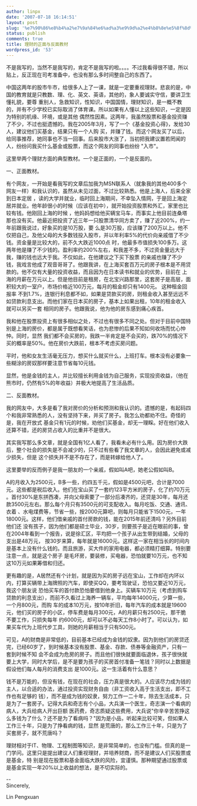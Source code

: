```yaml
---
author: linpx
date: '2007-07-18 16:14:51'
layout: post
slug: '%e7%90%86%e8%b4%a2%e7%9a%84%e6%ad%a3%e9%9d%a2%e4%b8%8e%e5%8f%8d%e9%9d%a2%e6%95%99%e6%9d%90'
status: publish
comments: true
title: 理财的正面与反面教材
wordpress_id: '53'
---
```


不是我写的，当然不是我写的，肯定不是我写的啦。。。。不过我看得很不错，所以贴上，反正现在司考准备中，也没有那么多时间整自己的东西了。

  
中国这两年的股市牛市，给很多人上了一课，就是一定要重视理财。悲哀的是，中国的教育就是只教数、理、化、英文、英语，其他的，象人要诚实守信，要讲卫生懂礼貌，要尊
重别人，急救知识，性知识，中国国情，理财知识，是一概不教的，并有不少学校已实际取消了体育课。所以如果有人懂以上这些知识，一定是因为特别的机缘、环境，或是其他
偶然性因素。这两年，我虽然股票和基金投资赚了不少，不过也挺遗憾的。我在2005年3月，写了一个《基金投资心得》，发给30人，建议他们买基金，结果只有一个人购
买，并赚了钱。而这个网友买了以后，给同事推荐，她同事也不当一回事。后来股市大涨了，当初把我建议置若罔闻的人，纷纷问我买什么基金或股票，而这个网友的同事也纷纷
"入市"。

这里举两个理财方面的典型教材。一个是正面的，一个是反面的。

一、正面教材。

有个网友，一开始是看我写的文章后加我为MSN联系人（就象我的其他400多个网友一样）和我认识的，虽然从未见过面，不过比较熟悉。他是上海人，后来全家到日本定居
，读的大学并就业，临时回上海期间，不幸坠入情网，于是回上海定居并就业。他年龄很小的时候（应该在初中），就开始投资股票和外汇，家里也比较有钱。他刚回上海的时候
，他妈妈想给他买辆宝马车，而事实上他目前连桑塔那也没有买。他最近把投资了近三年一只股票清华同方卖了，赚了近200%，约一年前跟我说过，好象买的是10万股，要
么是30万股，应该赚了200万以上。他不仅把自己，及他父母的大多数钱投入股市，并以年利率5%的代价向亲戚借了不少钱。资金量是比较大的，前不久大跌近1000点
时，他最多市值损失100多万。这两年他是赚了不少钱的。盈利率约200%左右，和我差不多，不过资金量远大于我，赚的钱也远大于我。不仅如此，在他建议之下买下股票
的亲戚也赚了不少钱，我戏言他成了观音哥哥了。他跟我讲，在上海买套百万元的房子根本是不用贷款的。他不仅有大量的投资收益，而且因为在日本读书和就业的优势，目前在
上海的月薪在万元以上。但是他目前是租房，在北宝兴路那里，这套房子是高层，面积较大的一室户，市场价格近100万元，每月的租金却只有1400元。 这种租金回报率
不到1.7%，连银行利息都不如，如果是贷款买的房，则租金收入甚至远远不如贷款利息支出。而他们家在日本买的房子，基本上如果出租，10年的租金收入就可以另买一套
相同的房子。他跟我说，他为他的房东感到痛心疾首。

我和他在股票投资上有很多相似之处，不过也有很多不同之处。但对于目前中国特别是上海的房价，都是属于既想看笑话，也为悲惨的后果不知如何收场而忧心忡忡。同时，显然
我们都不会买房的，我跌一半肯定是不会买的，跌70%的情况下买的概率是50%。他在房价大跌前，根本不考虑买房问题。

平时，他和女友生活毫无压力，想买什么就买什么，上班打车。根本没有必要象一些糊涂的房奴那样要注意节省每10元钱。

显然，他是金钱的主人，并比较擅长利用金钱为自己服务，实现投资收益，（他在熊市时，仍然有5%的年收益）并极大地提高了生活品质。

二、反面教材。

我的网友中，大多是看了我对房价的分析和预测和我认识的。遗憾的是，有起码四个和我非常熟悉的人，没有坚持下来，并买了房子。我怎么劝都劝不住。奇怪的是，我在开放式
基金只有1元的时候，劝他们买基金，却无一理睬。好在他们收入还算不错，还的房贷占收入的比重并不是很大。

其实我写那么多文章，就是全国有1亿人看了，我看未必有什么用。因为房价大跌后，整个社会的损失是不会减少的，只不过有些看了我文章的人，会因此避免或减少损失，但是
这个损失并不是不存在了，而是转嫁给他人了。

这里要举的反而例子是我一朋友的一个亲戚，假如叫A吧，她老公假如叫B。

A的月收入为2500元，B多一些，约四五千元，假如是4500元吧，合计是7000元。这些都是税后收入。他们在宝山买了一套约123平方米的房子，化了约70万元
。首付30%是东拼西凑，并向父母索要了一部分后凑齐的，还贷是30年，每月还款3500元左右。那么每个月只有3500元的可支配收入。每月吃饭、交通、通讯、衣着
、水电煤费等，节省一些，按2000元算吧，则每月只能省下1500元，一年18000元。这样，他们借亲戚的首付房款的钱，能在2015年前还清吗？另外目前他们还
没有孩子，因为他们都是硕士毕业，30岁，则要孩子是近在眼前的事，曾在2004年看到一个报告，说是徐汇区，平均把一个孩子从出生带到结婚，父母的支出是48万元，
按30岁来算，每年就是16000元。这样这一家在相当长的时间内是基本上没有什么钱的。而且旅游，买大件的家用电器，都必须精打细算。特别要注意一点，就是这个房子
是毛坏房，要装修，买电器，恐怕就要10万元，也不知这10万元如果筹借和归还。

更有趣的是，A居然还有个计划，就是因为买的房子远在宝山，工作却在内环以内，打算买辆带上海牌照的汽车，即使买QQ，要考驾驶证，恐怕又要近10万元，我这个朋友说
恐怕买车的首付款恐怕要借到他身上。买辆车10万元（考虑到购车贷款的利息支出），而前不久看过上海养一辆车，平均每年14000元，少算一些，一个月800元，而购
车的成本10万元，按10年折旧，每年汽车的成本就是19600元，他们买的房子的小区，停车费是每月300元，A的月薪只有2500元，那干脆不要工作，只损失每年
约6000元，却可以不必每天工作8小时了。可以认为，如果买车代为上班代步工具，则她的月薪相当于只有500元。

可见，A的财商是非常低的，目前基本已经成为金钱的奴隶。因为到他们的房贷还完，已经60岁了，到时候基本没有股票、基金、存款、债券等金融资产，只有一套到时候不知
会不会成为危房的房子。而且他们很快就要面临退休，孩子很快就要上大学，同时大学后，是不是要为孩子的买房首付准备一笔钱？同时以上数据是假设他们每人每月的消费支出
是1000元。这一生活着有什么意思？

钱不是万能的，但没有钱，在现在的社会，压力真是很大的。人应该尽力成为钱的主人，以合适的办法，通过投资实现财务自由（非工资收入高于生活支出，即不工作也有足够的
钱），而不是成为钱的奴隶，努力工作一二十年，除去生活成本，只是为了一套房子。记得大兵和奇志有个小品，大兵演一个医生，奇志演一个看病的病人，大兵给病人开出巨额
医药费，奇志质疑这些费用，大兵说"你辛辛苦苦挣这么多钱为了什么？还不是为了看病吗？"因为是小品，听起来比较可笑，但如果人工作三十年，只是为了挣看病的钱，显然
是荒唐的，那么工作三十年，只是为了买套房子，就不荒唐吗？

理财相对于IT、物理、工程制图等知识，是非常简单的，也没有门槛。但真的是一门学问。这里只是提出建议人们重视理财，并培养财商，而不是建议人们买股票或是基金，特
别是现在股票和基金面临大跌的风险，宜谨慎。那种期望通过股票或是基金实现一年20%以上收益的想法，是不切实际的。

  
--   
Sincerely,

  
Lin Pengxuan

